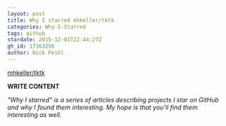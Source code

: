```yaml
---
layout: post
title: Why I starred mhkeller/tktk
categories: Why-I-Starred
tags: github
stardate: 2015-12-01T22:44:27Z
gh_id: 17163256
author: Nick Peihl
---
```


[mhkeller/tktk](star.repo.html_url)

**WRITE CONTENT**

*"Why I starred" is a series of articles describing projects I star on GitHub and why I found them interesting. My hope is that you'll find them interesting as well.*

